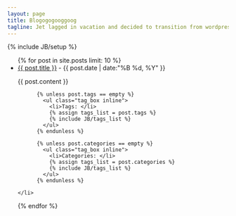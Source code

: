```yaml
---
layout: page
title: Blogogogooggoog
tagline: Jet lagged in vacation and decided to transition from wordpress to jekyll.
---
```

{% include JB/setup %}

<ul>
  {% for post in site.posts limit: 10 %}  
    <li>
      <a href="{{ post.url }}">{{ post.title }}</a> - {{ post.date | date:"%B %d, %Y" }} 
      <!-- <p>{{ post.content | strip_html | truncatewords:20}}</p> -->
      <p>{{ post.content }}</p>

		  {% unless post.tags == empty %}
		    <ul class="tag_box inline">
		      <li>Tags: </li>
		      {% assign tags_list = post.tags %}
		      {% include JB/tags_list %}
		    </ul>
		  {% endunless %}  

		  {% unless post.categories == empty %}
		    <ul class="tag_box inline">
		      <li>Categories: </li>
		      {% assign tags_list = post.categories %}
		      {% include JB/tags_list %}
		    </ul>
		  {% endunless %}  

    </li>
  {% endfor %}
</ul>

<!-- USE THIS TO HIGHLIGHT CODE -->
<!-- {% highlight ruby %}
  ruby code in here...
{% endhighlight %} -->
